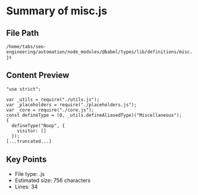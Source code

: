 # Summary of misc.js
  
## File Path
`/home/tabs/seo-engineering/automation/node_modules/@babel/types/lib/definitions/misc.js`

## Content Preview
```
"use strict";

var _utils = require("./utils.js");
var _placeholders = require("./placeholders.js");
var _core = require("./core.js");
const defineType = (0, _utils.defineAliasedType)("Miscellaneous");
{
  defineType("Noop", {
    visitor: []
  });
[...truncated...]
```

## Key Points
- File type: .js
- Estimated size: 756 characters
- Lines: 34
